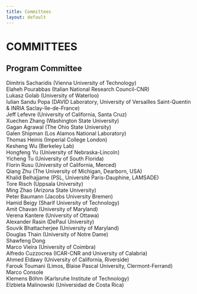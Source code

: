 ```yaml
---
title: Committees
layout: default
---
```


# COMMITTEES

## Program Committee

Dimitris Sacharidis  (Vienna University of Technology)  
Elaheh Pourabbas  (Italian National Research Council-CNR)  
Lukasz Golab  (University of Waterloo)  
Iulian Sandu Popa  (DAVID Laboratory, University of Versailles Saint-Quentin & INRIA Saclay-Ile-de-France)  
Jeff Lefevre  (University of California, Santa Cruz)  
Xuechen Zhang  (Washington State University)  
Gagan Agrawal  (The Ohio State University)  
Galen Shipman  (Los Alamos National Laboratory)  
Thomas Heinis  (Imperial College London)  
Kesheng Wu  (Berkeley Lab)  
Hongfeng Yu  (University of Nebraska-Lincoln)  
Yicheng Tu  (University of South Florida)  
Florin Rusu  (University of California, Merced)  
Qiang Zhu  (The University of Michigan, Dearborn, USA)  
Khalid Belhajjame  (PSL, Université Paris-Dauphine, LAMSADE)  
Tore Risch  (Uppsala University)  
Ming Zhao  (Arizona State University)  
Peter Baumann  (Jacobs University Bremen)  
Hamid Beigy  (Sharif University of Technology)  
Amit Chavan  (University of Maryland)  
Verena Kantere  (University of Ottawa)  
Alexander Rasin  (DePaul University)  
Souvik Bhattacherjee  (University of Maryland)  
Douglas Thain  (University of Notre Dame)  
Shawfeng Dong  
Marco Vieira  (University of Coimbra)  
Alfredo Cuzzocrea  (ICAR-CNR and University of Calabria)  
Ahmed Eldawy  (University of California, Riverside)  
Farouk Toumani  (Limos, Blaise Pascal University, Clermont-Ferrand)  
Marco Console  
Klemens Böhm  (Karlsruhe Institute of Technology)  
Elzbieta Malinowski  (Universidad de Costa Rica)  



